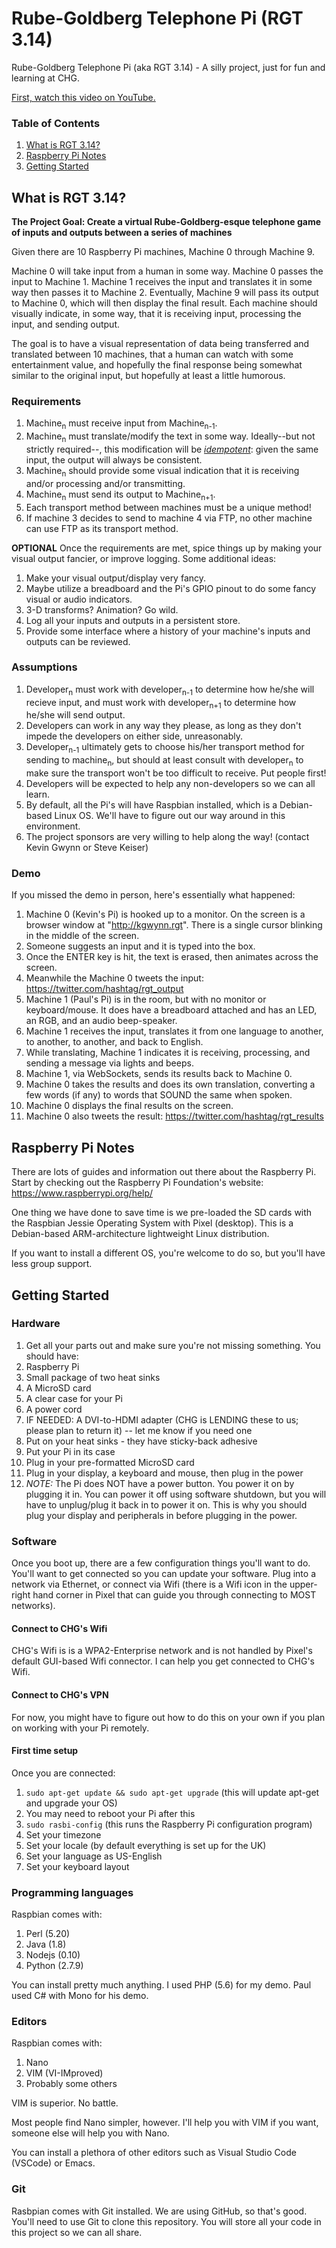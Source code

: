 # Rube-Goldberg Telephone Pi (RGT 3.14)

Rube-Goldberg Telephone Pi (aka RGT 3.14) - A silly project, just for fun and learning at CHG.

[First, watch this video on YouTube.](https://youtu.be/qybUFnY7Y8w)

### Table of Contents
1. [What is RGT 3.14?](#what-is-rgt-314)
2. [Raspberry Pi Notes](#raspberry-pi-notes)
3. [Getting Started](#getting-started)

## What is RGT 3.14?

**The Project Goal: Create a virtual Rube-Goldberg-esque telephone game of inputs and outputs between a series of machines**

Given there are 10 Raspberry Pi machines, Machine 0 through Machine 9.

Machine 0 will take input from a human in some way. Machine 0 passes the input to Machine 1. Machine 1 receives the input and translates it in some way then passes it to Machine 2. Eventually, Machine 9 will pass its output to Machine 0, which will then display the final result. Each machine should visually indicate, in some way, that it is receiving input, processing the input, and sending output.

The goal is to have a visual representation of data being transferred and translated between 10 machines, that a human can watch with some entertainment value, and hopefully the final response being somewhat similar to the original input, but hopefully at least a little humorous.

### Requirements

1. Machine<sub>n</sub> must receive input from Machine<sub>n-1</sub>.
2. Machine<sub>n</sub> must translate/modify the text in some way. Ideally--but not strictly required--, this modification will be *[idempotent](https://en.wikipedia.org/wiki/Idempotence)*: given the same input, the output will always be consistent.
3. Machine<sub>n</sub> should provide some visual indication that it is receiving and/or processing and/or transmitting.
4. Machine<sub>n</sub> must send its output to Machine<sub>n+1</sub>.
  1. Each transport method between machines must be a unique method!
  2. If machine 3 decides to send to machine 4 via FTP, no other machine can use FTP as its transport method.

**OPTIONAL** Once the requirements are met, spice things up by making your visual output fancier, or improve logging. Some additional ideas:

1. Make your visual output/display very fancy.
  1. Maybe utilize a breadboard and the Pi's GPIO pinout to do some fancy visual or audio indicators.
  2. 3-D transforms? Animation? Go wild.
2. Log all your inputs and outputs in a persistent store.
  1. Provide some interface where a history of your machine's inputs and outputs can be reviewed.

### Assumptions

1. Developer<sub>n</sub> must work with developer<sub>n-1</sub> to determine how he/she will recieve input, and must work with developer<sub>n+1</sub> to determine how he/she will send output.
2. Developers can work in any way they please, as long as they don't impede the developers on either side, unreasonably.
3. Developer<sub>n-1</sub> ultimately gets to choose his/her transport method for sending to machine<sub>n</sub>, but should at least consult with developer<sub>n</sub> to make sure the transport won't be too difficult to receive. Put people first!
4. Developers will be expected to help any non-developers so we can all learn.
5. By default, all the Pi's will have Raspbian installed, which is a Debian-based Linux OS. We'll have to figure out our way around in this environment.
6. The project sponsors are very willing to help along the way! (contact Kevin Gwynn or Steve Keiser)

### Demo

If you missed the demo in person, here's essentially what happened:

1. Machine 0 (Kevin's Pi) is hooked up to a monitor. On the screen is a browser window at "http://kgwynn.rgt". There is a single cursor blinking in the middle of the screen.
2. Someone suggests an input and it is typed into the box.
3. Once the ENTER key is hit, the text is erased, then animates across the screen.
4. Meanwhile the Machine 0 tweets the input: https://twitter.com/hashtag/rgt_output
5. Machine 1 (Paul's Pi) is in the room, but with no monitor or keyboard/mouse. It does have a breadboard attached and has an LED, an RGB, and an audio beep-speaker.
6. Machine 1 receives the input, translates it from one language to another, to another, to another, and back to English.
6. While translating, Machine 1 indicates it is receiving, processing, and sending a message via lights and beeps.
7. Machine 1, via WebSockets, sends its results back to Machine 0.
8. Machine 0 takes the results and does its own translation, converting a few words (if any) to words that SOUND the same when spoken.
9. Machine 0 displays the final results on the screen.
10. Machine 0 also tweets the result: https://twitter.com/hashtag/rgt_results

## Raspberry Pi Notes
There are lots of guides and information out there about the Raspberry Pi. Start by checking out the Raspberry Pi Foundation's website:
https://www.raspberrypi.org/help/

One thing we have done to save time is we pre-loaded the SD cards with the Raspbian Jessie Operating System with Pixel (desktop). This is a Debian-based ARM-architecture lightweight Linux distribution.

If you want to install a different OS, you're welcome to do so, but you'll have less group support.

## Getting Started
### Hardware

1. Get all your parts out and make sure you're not missing something. You should have:
  1. Raspberry Pi
  2. Small package of two heat sinks
  3. A MicroSD card
  4. A clear case for your Pi
  5. A power cord
2. IF NEEDED: A DVI-to-HDMI adapter (CHG is LENDING these to us; please plan to return it) -- let me know if you need one
3. Put on your heat sinks - they have sticky-back adhesive
4. Put your Pi in its case
5. Plug in your pre-formatted MicroSD card
6. Plug in your display, a keyboard and mouse, then plug in the power
  1. *NOTE:* The Pi does NOT have a power button. You power it on by plugging it in. You can power it off using software shutdown, but you will have to unplug/plug it back in to power it on. This is why you should plug your display and peripherals in before plugging in the power.

### Software
Once you boot up, there are a few configuration things you'll want to do. You'll want to get connected so you can update your software. Plug into a network via Ethernet, or connect via Wifi (there is a Wifi icon in the upper-right hand corner in Pixel that can guide you through connecting to MOST networks).

#### Connect to CHG's Wifi
CHG's Wifi is is a WPA2-Enterprise network and is not handled by Pixel's default GUI-based Wifi connector. I can help you get connected to CHG's Wifi.

#### Connect to CHG's VPN
For now, you might have to figure out how to do this on your own if you plan on working with your Pi remotely.

#### First time setup
Once you are connected:

1. `sudo apt-get update && sudo apt-get upgrade` (this will update apt-get and upgrade your OS)
  1. You may need to reboot your Pi after this
2. `sudo rasbi-config` (this runs the Raspberry Pi configuration program)
  1. Set your timezone
  2. Set your locale (by default everything is set up for the UK)
  3. Set your language as US-English
  4. Set your keyboard layout

### Programming languages
Raspbian comes with:

1. Perl (5.20)
2. Java (1.8)
3. Nodejs (0.10)
4. Python (2.7.9)

You can install pretty much anything. I used PHP (5.6) for my demo. Paul used C# with Mono for his demo.

### Editors
Raspbian comes with:

1. Nano
2. VIM (VI-IMproved)
3. Probably some others

VIM is superior. No battle.

Most people find Nano simpler, however. I'll help you with VIM if you want, someone else will help you with Nano.

You can install a plethora of other editors such as Visual Studio Code (VSCode) or Emacs.

### Git
Rasbpian comes with Git installed. We are using GitHub, so that's good. You'll need to use Git to clone this repository. You will store all your code in this project so we can all share.
  
  
